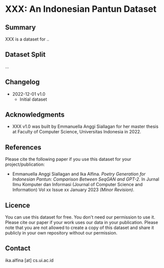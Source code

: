 # XXX: An Indonesian Pantun Dataset 


## Summary

XXX is a dataset for ..

## Dataset Split

...

## Changelog
* 2022-12-01 v1.0
  * Initial dataset

## Acknowledgments
* XXX v1.0 was built by Emmanuella Anggi Siallagan for her master thesis at Faculty of Computer Science, Universitas Indonesia in 2022.

## References

Please cite the following paper if you use this dataset for your project/publication:

* Emmanuella Anggi Siallagan and Ika Alfina. _Poetry Generation for Indonesian Pantun: Comparison Between SeqGAN and GPT-2_. In Jurnal Ilmu Komputer dan Informasi (Journal of Computer Science and Information) Vol xx Issue xx January 2023 _(Minor Revision)_. 


## Licence
You can use this dataset for free. You don't need our permission to use it. Please cite our paper if your work uses our data in your publication.
Please note that you are not allowed to create a copy of this dataset and share it publicly in your own repository without our permission.

## Contact
ika.alfina [at] cs.ui.ac.id
